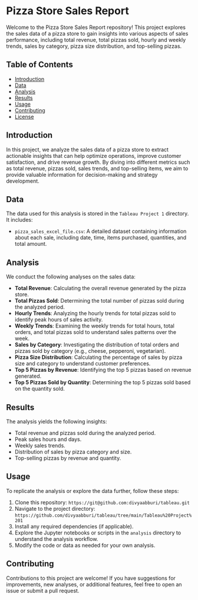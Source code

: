  # Pizza Store Sales Report

Welcome to the Pizza Store Sales Report repository! This project explores the sales data of a pizza store to gain insights into various aspects of sales performance, including total revenue, total pizzas sold, hourly and weekly trends, sales by category, pizza size distribution, and top-selling pizzas.

## Table of Contents

- [Introduction](#introduction)
- [Data](#data)
- [Analysis](#analysis)
- [Results](#results)
- [Usage](#usage)
- [Contributing](#contributing)
- [License](#license)

## Introduction

In this project, we analyze the sales data of a pizza store to extract actionable insights that can help optimize operations, improve customer satisfaction, and drive revenue growth. By diving into different metrics such as total revenue, pizzas sold, sales trends, and top-selling items, we aim to provide valuable information for decision-making and strategy development.

## Data

The data used for this analysis is stored in the `Tableau Project 1` directory. It includes:

- `pizza_sales_excel_file.csv`: A detailed dataset containing information about each sale, including date, time, items purchased, quantities, and total amount.

## Analysis

We conduct the following analyses on the sales data:

- **Total Revenue**: Calculating the overall revenue generated by the pizza store.
- **Total Pizzas Sold**: Determining the total number of pizzas sold during the analyzed period.
- **Hourly Trends**: Analyzing the hourly trends for total pizzas sold to identify peak hours of sales activity.
- **Weekly Trends**: Examining the weekly trends for total hours, total orders, and total pizzas sold to understand sales patterns over the week.
- **Sales by Category**: Investigating the distribution of total orders and pizzas sold by category (e.g., cheese, pepperoni, vegetarian).
- **Pizza Size Distribution**: Calculating the percentage of sales by pizza size and category to understand customer preferences.
- **Top 5 Pizzas by Revenue**: Identifying the top 5 pizzas based on revenue generated.
- **Top 5 Pizzas Sold by Quantity**: Determining the top 5 pizzas sold based on the quantity sold.

## Results

The analysis yields the following insights:

- Total revenue and pizzas sold during the analyzed period.
- Peak sales hours and days.
- Weekly sales trends.
- Distribution of sales by pizza category and size.
- Top-selling pizzas by revenue and quantity.

## Usage

To replicate the analysis or explore the data further, follow these steps:

1. Clone this repository: `https://git@github.com:divyaabburi/tableau.git`
2. Navigate to the project directory: `https://github.com/divyaabburi/tableau/tree/main/Tableau%20Project%201`
3. Install any required dependencies (if applicable).
4. Explore the Jupyter notebooks or scripts in the `analysis` directory to understand the analysis workflow.
5. Modify the code or data as needed for your own analysis.

## Contributing

Contributions to this project are welcome! If you have suggestions for improvements, new analyses, or additional features, feel free to open an issue or submit a pull request.

